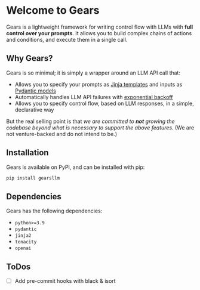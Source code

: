 # Welcome to Gears

Gears is a lightweight framework for writing control flow with LLMs with **full control over your prompts**. It allows you to build complex chains of actions and conditions, and execute them in a single call.

## Why Gears?

Gears is so minimal; it is simply a wrapper around an LLM API call that:

- Allows you to specify your prompts as [Jinja templates](https://jinja.palletsprojects.com/en/3.1.x/) and inputs as [Pydantic models](https://docs.pydantic.dev/latest/)
- Automatically handles LLM API failures with [exponential backoff](https://tenacity.readthedocs.io/en/latest/)
- Allows you to specify control flow, based on LLM responses, in a simple, declarative way

But the real selling point is that _we are committed to **not** growing the codebase beyond what is necessary to support the above features._ (We are not venture-backed and do not intend to be.)

## Installation

Gears is available on PyPI, and can be installed with pip:

```bash
pip install gearsllm
```

## Dependencies

Gears has the following dependencies:

- `python>=3.9`
- `pydantic`
- `jinja2`
- `tenacity`
- `openai`

## ToDos

- [ ] Add pre-commit hooks with black & isort
